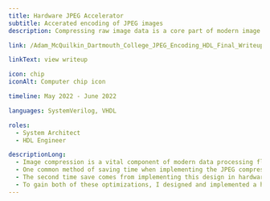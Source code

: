 ```yaml
---
title: Hardware JPEG Accelerator
subtitle: Accerated encoding of JPEG images
description: Compressing raw image data is a core part of modern image processing flows, and is an expensive process if not implemented efficiently. This project implements this compression flow in a parallelized FPGA hardware implementation to maximize encoding efficiency.

link: /Adam_McQuilkin_Dartmouth_College_JPEG_Encoding_HDL_Final_Writeup.pdf

linkText: view writeup

icon: chip
iconAlt: Computer chip icon

timeline: May 2022 - June 2022

languages: SystemVerilog, VHDL

roles:
  - System Architect
  - HDL Engineer

descriptionLong:
  - Image compression is a vital component of modern data processing flows, and the most widely-used compression method is JPEG compression. JPEG compression is a highly time-complex algorithm, as to process a single pixel of a raw image, the algorithm iterates over all other pixels within the image (or within a subsection of the image). This means that optimizing this compression method has the potential to save huge amounts of processing time given how commonly used JPEG compression is.
  - One common method of saving time when implementing the JPEG compression algorithm is to split a given image into eight by eight blocks and compress each block individually. This saves a large amount of time over processing the image as a whole due to the high polynomial time complexity of the operation. From here, processing can be done completely in parallel on each sub-image block, leading to the first major time save.
  - The second time save comes from implementing this design in hardware. Implementing algorithms in hardware saves huge amounts of time over software implementations since software solutions usually require significant infrastructure overhead to run (operating system, ISA, CPU pipelining, etc...). None of these abstractions are strictly required within a hardware implementation, meaning the solution can be orders of magnitude faster for a given clock frequency and core count.
  - To gain both of these optimizations, I designed and implemented a hardware implementation of the JPEG encoding algorithm on the Zybo Z7-10 FPGA board, a modern Xilinx FPGA development board with two inbuilt ARM cores. The JPEG compression algorithm was implemented on the FPGA fabric, while the image receiving and serializing logic would be implemented on the ARM cores. A detailed writeup of this project can be found above.
---
```

